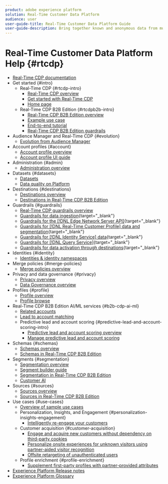 ```yaml
---
product: adobe experience platform
solution: Real-Time Customer Data Platform
audience: user
user-guide-title: Real-Time Customer Data Platform Guide
user-guide-description: Bring together known and anonymous data from multiple enterprise sources to create customer profiles, create audience segments from those profiles, and activate those segments to third-party destinations.
---
```


# Real-Time Customer Data Platform Help {#rtcdp}

* [Real-Time CDP documentation](home.md)
* Get started {#intro}
  * Real-Time CDP {#rtcdp-intro}
    * [Real-Time CDP overview](overview.md)
    * [Get started with Real-Time CDP](get-started.md)
    * [Home page](home-page-dashboards.md)
  * Real-Time CDP B2B Edition {#rtcdpb2b-intro}
    * [Real-Time CDP B2B Edition overview](b2b-overview.md)
    * [Example use case](./b2b-use-case.md)
    * [End-to-end tutorial](./b2b-tutorial.md)
    * [Real-Time CDP B2B Edition guardrails](b2b-guardrails.md)
* Audience Manager and Real-Time CDP {#evolution}
  * [Evolution from Audience Manager](aam-to-rtcdp.md)
* Account profiles {#account}
  * [Account profile overview](accounts/account-profile-overview.md)
  * [Account profile UI guide](accounts/account-profile-ui-guide.md)
* Administration {#admin}
  * [Administration overview](administration/admin-overview.md)
* Datasets {#datasets}
  * [Datasets](datasets/dataset.md)
  * [Data quality on Platform](datasets/data-quality.md)
* Destinations {#destinations}
  * [Destinations overview](destinations/overview.md)
  * [Destinations in Real-Time CDP B2B Edition](destinations/b2b.md)
* Guardrails {#guardrails}
  * [Real-Time CDP guardrails overview](guardrails/overview.md)
  * [Guardrails for data ingestion](https://experienceleague.adobe.com/docs/experience-platform/ingestion/guardrails.html){target="_blank"}
  * [Guardrails for the [!DNL Edge Network Server API]](https://experienceleague.adobe.com/docs/experience-platform/edge-network-server-api/guardrails.html){target="_blank"}
  * [Guardrails for [!DNL Real-Time Customer Profile] data and segmentation](https://experienceleague.adobe.com/docs/experience-platform/profile/guardrails.html){target="_blank"}
  * [Guardrails for [!DNL Identity Service] data](https://experienceleague.adobe.com/docs/experience-platform/identity/guardrails.html){target="_blank"}
  * [Guardrails for [!DNL Query Service]](https://experienceleague.adobe.com/docs/experience-platform/query/guardrails.html){target="_blank"}
  * [Guardrails for data activation through destinations](https://experienceleague.adobe.com/docs/experience-platform/destinations/guardrails.html){target="_blank"}
* Identities {#identity}  
  * [Identities & identity namespaces](profile/identities-overview.md)
* Merge policies {#merge-policies}
  * [Merge policies overview](profile/merge-policies.md)
* Privacy and data governance {#privacy}
  * [Privacy overview](privacy/privacy-overview.md)
  * [Data Governance overview](privacy/data-governance-overview.md)
* Profiles {#profile}
  * [Profile overview](profile/profile-overview.md)
  * [Profile browse](profile/profile-browse.md)
* Real-Time CDP B2B Edition AI/ML services {#b2b-cdp-ai-ml}
  * [Related accounts](b2b-ai-ml-services/related-accounts.md)
  * [Lead to account matching](b2b-ai-ml-services/lead-to-account-matching.md)
  * Predictive lead and account scoring {#predictive-lead-and-account-scoring-intro}
    * [Predictive lead and account scoring overview](b2b-ai-ml-services/predictive-lead-and-account-scoring.md)
    * [Manage predictive lead and account scoring](b2b-ai-ml-services/manage-predictive-lead-and-account-scoring.md)
* Schemas {#schemas}
  * [Schemas overview](schemas/overview.md)
  * [Schemas in Real-Time CDP B2B Edition](schemas/b2b.md)
* Segments {#segmentation}
  * [Segmentation overview](segmentation/segmentation-overview.md)
  * [Segment builder guide](segmentation/segment-builder-guide.md)
  * [Segmentation in Real-Time CDP B2B Edition](segmentation/b2b.md)
  * [Customer AI](segmentation/customer-ai.md)
* Sources {#sources}
  * [Sources overview](sources/sources-overview.md)
  * [Sources in Real-Time CDP B2B Edition](sources/b2b.md)
* Use cases {#use-cases}
  * [Overview of sample use cases](/help/rtcdp/use-case-guides/overview.md)
  * Personalization, Insights, and Engagement {#personalization-insights-engagement}
    * [Intelligently re-engage your customers](/help/rtcdp/use-case-guides/intelligent-re-engagement/intelligent-re-engagement.md)
  * Customer acquisition {#customer-acquisition}
    * [Engage and acquire new customers without dependency on third-party cookies](/help/rtcdp/partner-data/prospecting.md)  
    * [Personalize onsite experiences for unknown visitors using partner-aided visitor recognition](/help/rtcdp/partner-data/onsite-personalization.md)
    * [Offsite retargeting of unauthenticated users](./partner-data/offsite-retargeting.md)
  * Profile enrichment {#profile-enrichment}
    * [Supplement first-party profiles with partner-provided attributes](/help/rtcdp/partner-data/supplement-first-party-profiles.md)
* [Experience Platform Release notes](https://www.adobe.com/go/platform-release-notes-en)
* [Experience Platform Glossary](https://www.adobe.com/go/platform-glossary-en)